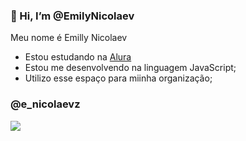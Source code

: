 ### 👋 Hi, I’m @EmilyNicolaev

Meu nome é Emilly Nicolaev

- Estou estudando na [Alura](https://www.alura.com.br)
- Estou me desenvolvendo na linguagem JavaScript;
- Utilizo esse espaço para miinha organização;

### @e_nicolaevz

![](https://media1.tenor.com/m/LYQ22GVFtfUAAAAC/epic-embed.gif)

